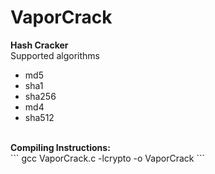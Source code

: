 # VaporCrack
<strong>Hash Cracker</strong>
<br>
Supported algorithms
<ul>
<li>md5</li>
<li>sha1</li>
<li>sha256</li>
<li>md4</li>
<li>sha512</li>
</ul>
<br>
<strong>Compiling Instructions:</strong>
<br>
```
gcc VaporCrack.c -lcrypto -o VaporCrack
```
